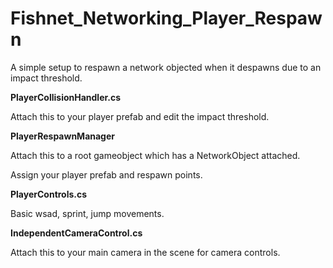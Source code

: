 # Fishnet_Networking_Player_Respawn

A simple setup to respawn a network objected when it despawns due to an impact threshold.

**PlayerCollisionHandler.cs**

Attach this to your player prefab and edit the impact threshold.

**PlayerRespawnManager**

Attach this to a root gameobject which has a NetworkObject attached.

Assign your player prefab and respawn points.

**PlayerControls.cs**

Basic wsad, sprint, jump movements.

**IndependentCameraControl.cs**

Attach this to your main camera in the scene for camera controls.
